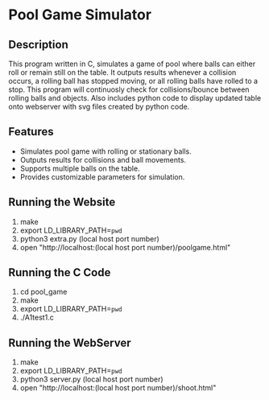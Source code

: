 # Pool Game Simulator

## Description
This program written in C, simulates a game of pool where balls can either roll or remain still on the table. 
It outputs results whenever a collision occurs, a rolling ball has stopped moving, or all rolling balls have rolled to a stop.
This program will continuosly check for collisions/bounce between rolling balls and objects. Also includes python code to display updated table onto webserver with svg files created by python code.

## Features
- Simulates pool game with rolling or stationary balls.
- Outputs results for collisions and ball movements.
- Supports multiple balls on the table.
- Provides customizable parameters for simulation.

## Running the Website
1. make
2. export LD_LIBRARY_PATH=`pwd`
3. python3 extra.py (local host port number)
4. open "http://localhost:(local host port number)/poolgame.html"
   
## Running the C Code
1. cd pool_game
2. make
3. export LD_LIBRARY_PATH=`pwd`
4. ./A1test1.c

## Running the WebServer
1. make
2. export LD_LIBRARY_PATH=`pwd`
3. python3 server.py (local host port number)
4. open "http://localhost:(local host port number)/shoot.html"
